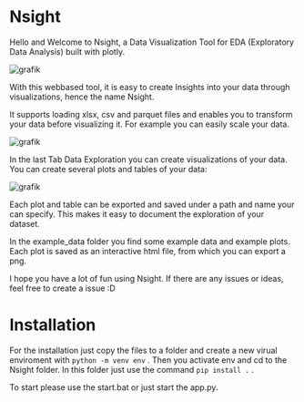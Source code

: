 # Nsight
Hello and Welcome to Nsight, a Data Visualization Tool for EDA (Exploratory Data Analysis) built with plotly.

![grafik](https://user-images.githubusercontent.com/82336622/230971375-bf44125e-20aa-41b4-9e47-7d9e65f2bc52.png)

With this webbased tool, it is easy to create Insights into your data through visualizations, hence the name Nsight.

It supports loading xlsx, csv and parquet files and enables you to transform your data before visualizing it.
For example you can easily scale your data.

![grafik](https://user-images.githubusercontent.com/82336622/230971500-4af19c28-54bb-4120-9977-47825661509d.png)


In the last Tab Data Exploration you can create visualizations of your data. 
You can create several plots and tables of your data:

![grafik](https://user-images.githubusercontent.com/82336622/229603150-e7e8bc3c-258c-4734-acdc-6eac48a03cf2.png)

Each plot and table can be exported and saved under a path and name your can specify.
This makes it easy to document the exploration of your dataset.

In the example_data folder you find some example data and example plots. Each plot is saved as an interactive html file, from which you can export a png.


I hope you have a lot of fun using Nsight. If there are any issues or ideas, feel free to create a issue :D

# Installation

For the installation just copy the files to a folder and create a new virual enviroment with ``` python -m venv env ``` .
Then you activate env and cd to the Nsight folder. In this folder just use the command ```pip install .``` . 

To start please use the start.bat or just start the app.py.
